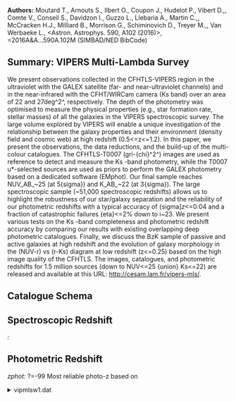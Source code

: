**Authors:** Moutard T., Arnouts S., Ilbert O., Coupon J., Hudelot P., Vibert D.,, Comte V., Conseil S., Davidzon I., Guzzo L., Llebaria A., Martin C.,, McCracken H.J., Milliard B., Morrison G., Schiminovich D., Treyer M.,, Van Werbaeke L., <Astron. Astrophys. 590, A102 (2016)>, =2016A&A...590A.102M (SIMBAD/NED BibCode)

## Summary: VIPERS Multi-Lambda Survey 

We present observations collected in the CFHTLS-VIPERS region in the ultraviolet with the GALEX satellite (far- and near-ultraviolet channels) and in the near-infrared with the CFHT/WIRCam camera (Ks band) over an area of 22 and 27deg^2^, respectively. The depth of the photometry was optimised to measure the physical properties (e.g., star formation rate, stellar masses) of all the galaxies in the VIPERS spectroscopic survey. The large volume explored by VIPERS will enable a unique investigation of the relationship between the galaxy properties and their environment (density field and cosmic web) at high redshift (0.5<=z<=1.2). In this paper, we present the observations, the data reductions, and the build-up of the multi-colour catalogues. The CFHTLS-T0007 (gri-{chi}^2^) images are used as reference to detect and measure the Ks -band photometry, while the T0007 u*-selected sources are used as priors to perform the GALEX photometry based on a dedicated software (EMphot). Our final sample reaches NUV_AB_~25 (at 5{sigma}) and K_AB_~22 (at 3{sigma}). The large spectroscopic sample (~51,000 spectroscopic redshifts) allows us to highlight the robustness of our star/galaxy separation and the reliability of our photometric redshifts with a typical accuracy of {sigma]_z_<=0:04 and a fraction of catastrophic failures {eta}<=2% down to i~23. We present various tests on the Ks -band completeness and photometric redshift accuracy by comparing our results with existing overlapping deep photometric catalogues. Finally, we discuss the BzK sample of passive and active galaxies at high redshift and the evolution of galaxy morphology in the (NUV-r) vs (r-Ks) diagram at low redshift (z<=0.25) based on the high image quality of the CFHTLS. The images, catalogues, and photometric redshifts for 1.5 million sources (down to NUV<=25 {union} Ks<=22) are released and available at this URL: http://cesam.lam.fr/vipers-mls/.

## Catalogue Schema


## Spectroscopic Redshift 
 
*:*  
 

## Photometric Redshift 
 
*zphot:* ?=-99 Most reliable photo-z based on 
 
<details>
<summary>vipmlsw1.dat</summary>

| Bytes   | Format   | Units        | Label      | Explanations                                                     |
|:--------|:---------|:-------------|:-----------|:-----------------------------------------------------------------|
| 1- 7    | I7       | ---          | VIPERS-MLS | Running number in the considered                                 |
| 9- 24   | A16      | ---          | TileT07    | CFHTLS T0007 Tile                                                |
| 26- 36  | F11.7    | deg          | RAdeg      | Right ascension (J2000)                                          |
| 38- 48  | F11.8    | deg          | DEdeg      | Declination (J2000)                                              |
| 50- 56  | F7.3     | mag          | FUV        | ?=-99 GALEX FUV magnitude                                        |
| 58- 64  | F7.3     | mag          | NUV        | ?=-99 GALEX NUV magnitude                                        |
| 66- 72  | F7.3     | mag          | umag       | ?=-99 CFHTLS u magnitude (AB)                                    |
| 74- 80  | F7.3     | mag          | gmag       | ?=-99 CFHTLS g magnitude (AB)                                    |
| 82- 88  | F7.3     | mag          | rmag       | ?=-99 CFHTLS r magnitude (AB)                                    |
| 90- 96  | F7.3     | mag          | imag       | ?=-99 CFHTLS i magnitude (AB)                                    |
| 98-104  | F7.3     | mag          | ymag       | ?=-99 CFHTLS y magnitude (AB)                                    |
| 106-112 | F7.3     | mag          | zmag       | ?=-99 CFHTLS z magnitude (AB)                                    |
| 114-120 | F7.3     | mag          | Ksmag      | ?=-99 WIRCam Ks (2146nm) magnitude, AB                           |
| 122-146 | F25.22   | mag          | deltamag   | Weighted mean rescaling factor (from ISO                         |
| 148-157 | F10.2    | arcsec       | r2         | Half-light radius (see T0007 doc.)                               |
| 159-165 | F7.4     | mag/arcsec+2 | mumaxi     | i-band maximum surface brightness                                |
| 167     | I1       | ---          | flagpls    | [0/1] Point-Like Source (PLS) flag (1)                           |
| 169     | I1       | ---          | flagfake   | [0/1] Potential fake object flag (2)                             |
| 171-176 | F6.2     | ---          | zsec       | Redshift at the second significant PDF peak                      |
| 178-183 | F6.2     | ---          | zqso       | Best Redshift for the QSO                                        |
| 185-188 | I4       | ---          | Classks    | Classification (3)                                               |
| 190-197 | F8.4     | ---          | zphot      | ?=-99 Most reliable photo-z based on                             |
| 199-207 | F9.5     | ---          | E_zphot    | ?=-99 zphot upper error (delimiting the 32%                      |
| 209-216 | F8.4     | ---          | e_zphot    | ?=-99 zphot lower error (delimiting the 32%                      |
| 218     | I1       | ---          | mopt       | [0/1] CFHTLenS Masks (mask_opt) (4)                              |
| 220     | I1       | ---          | mgalex     | [0/1] GALEX Masks (mask_galex) (4)                               |
| 222     | I1       | ---          | lfuv       | [0/1] FUV observed region (layout_fuv) (5)                       |
| 224     | I1       | ---          | lnuv       | [0/1] NUV observed region (layout_nuv) (5)                       |
| 226     | I1       | ---          | lks        | [0/1] WIRCam observed region                                     |
| 228-235 | F8.4     | mag          | e_FUV      | ?=-99 rms uncertainty on FUV                                     |
| 237-246 | F10.4    | mag          | e_NUV      | ?=-99 rms uncertainty on FUV                                     |
| 248-257 | F10.4    | mag          | e_umag     | ?=-99 rms uncertainty on umag                                    |
| 259-267 | F9.4     | mag          | e_gmag     | ?=-99 rms uncertainty on gamg                                    |
| 269-277 | F9.4     | mag          | e_rmag     | ?=-99 rms uncertainty on rmag                                    |
| 279-286 | F8.4     | mag          | e_imag     | ?=-99 rms uncertainty on imag                                    |
| 288-296 | F9.4     | mag          | e_ymag     | ?=-99 rms uncertainty on ymag                                    |
| 298-304 | F7.3     | mag          | i+ymag     | ?=-99 CFHTLS combined i-bands                                    |
| 306-314 | F9.4     | mag          | e_i+ymag   | ?=-99 rms uncertainty on i+ymag                                  |
| 316-325 | F10.4    | mag          | e_zmag     | ?=-99 rms uncertainty on zmag                                    |
| 327-336 | F10.4    | mag          | e_Ksmag    | ?=-99 rms uncertainty on Ksmag                                   |
| 338-342 | F5.1     | ---          | Context    | Selected bands for SED fitting                                   |
| 344     | I1       | ---          | Nband      | [1/8] Number of bands used in the SED                            |
| 346-357 | F12.6    | ---          | chibest    | ?=99999 Minimum Chi-square for the galaxy                        |
| 359-362 | I4       | ---          | modbest    | ?=-999 Best model from the galaxy                                |
| 364-371 | F8.4     | ---          | zbest      | ?=-99 Redshift at minimum                                        |
| 373-379 | F7.3     | ---          | pdzbest    | Integrated PDF(z) in between                                     |
| 381-392 | F12.6    | ---          | chistar    | ?=99999 Minimum Chi-square for the STAR                          |
| 394-397 | I4       | ---          | modstar    | ?=-999 Best model from the STAR                                  |
| 399-410 | F12.6    | ---          | chiqso     | ?=99999 Minimum Chi-square for the QSO                           |
| 412-415 | I4       | ---          | modqso     | ?=-999 Best model from the QSO                                   |
| 0       | =        | Extended     | 1          | = Point-like source in at least two detection bands OR saturated |
| 0       | =        | Good         | object     | 1 = Fake object                                                  |
| 0       | =        | Outside      | (good      | object)                                                          |
| 1       | =        | Inside       | (bad       | object)                                                          |
| 0       | =        | Inside       | (good      | object)                                                          |
| 1       | =        | Outside      | (bad       | object)                                                          |

**Note**: Point-Like Source (PLS) flag as follows:
           0 = Extended
           1 = Point-like source in at least two detection bands OR saturated
Note (2): Potential fake object flag as follows:
           0 = Good object
           1 = Fake object
Note (3): Classification:
          GALAXY [0-9]  /  STAR [10-19] /  QSO [20-29]
Note (4): CFHTLenS and GALEX masks codes as follows:
           0 = Outside (good object)
           1 = Inside (bad object)
Note (5): Layout flags as follows:
           0 = Inside (good object)
           1 = Outside (bad object)

</details>
